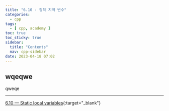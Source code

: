```yaml
---
title: "6.10 - 정적 지역 변수"
categories:
  - cpp
tags:
  - [ cpp, academy ]
toc: true
toc_sticky: true
sidebar:
  title: "Contents"
  nav: cpp-sidebar
date: 2023-04-18 07:02
---
```


## wqeqwe

qweqe

---

[6.10 — Static local variables](https://www.learncpp.com/cpp-tutorial/static-local-variables/){:target="_blank"}

<!--

<div class="notice--info" markdown="1">
<span class="notice-title">
**TITLE**
</span>

BODY
</div>

-->